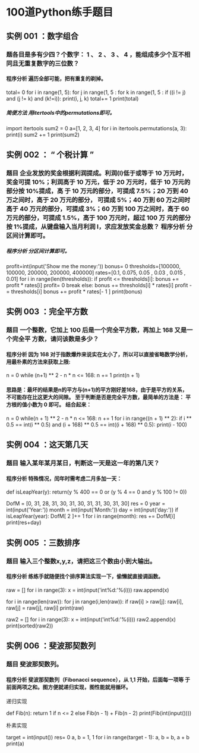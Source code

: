 # 100道Python练手题目

## 实例 001 ：数字组合

### 题各目是多有少四？个数字： 1 、 2 、 3 、 4 ，能组成多少个互不相同且无重复数字的三位数？

#### 程序分析 遍历全部可能，把有重复的剃掉。

total= 0
    for i in range(1, 5):
        for j in range(1, 5 :
            for k in range(1, 5 :
                if ((i != j) and (j != k) and (k!=i)):
                    print(i, j, k)
                    total+= 1
print(total)

##### 简便方法 用itertools中的permutations即可。

import itertools
sum2 = 0
a=[1, 2, 3, 4]
for i in itertools.permutations(a, 3):
    print(i)
    sum2 += 1
print(sum2)


## 实例 002 ： “ 个税计算 ”

### 题目 企业发放的奖金根据利润提成。利润(I)低于或等于 10 万元时，奖金可提 10%；利润高于 10 万元，低于 20 万元时，低于 10 万元的部分按 10%提成，高 于 10 万元的部分，可提成 7.5%；20 万到 40 万之间时，高于 20 万元的部分， 可提成 5%；40 万到 60 万之间时高于 40 万元的部分，可提成 3%；60 万到 100 万之间时，高于 60 万元的部分，可提成 1.5%，高于 100 万元时，超过 100 万 元的部分按 1%提成，从键盘输入当月利润 I，求应发放奖金总数？ 程序分析 分区间计算即可。

##### 程序分析 分区间计算即可。

profit=int(input('Show me the money:'))
bonus= 0
thresholds=[100000, 100000, 200000, 200000, 400000]
rates=[0.1, 0.075, 0.05 , 0.03 , 0.015 , 0.01]
for i in range(len(thresholds)):
    if profit <= thresholds[i]:
        bonus += profit * rates[i]
        profit= 0
        break
    else:
        bonus += thresholds[i] * rates[i]
        profit -= thresholds[i]
bonus += profit * rates[- 1 ]
print(bonus)

## 实例 003 ：完全平方数


### 题目 一个整数，它加上 100 后是一个完全平方数，再加上 168 又是一个完全平 方数，请问该数是多少？

#### 程序分析 因为 168 对于指数爆炸来说实在太小了，所以可以直接省略数学分析， 用最朴素的方法来获取上限:
n = 0 
while (n+1) ** 2 - n * n <= 168: 
    n += 1 
print(n + 1)

#### 思路是：最坏的结果是n的平方与(n+1)的平方刚好差168，由于是平方的关系， 不可能存在比这更大的间隙。 至于判断是否是完全平方数，最简单的方法是： 平方根的值小数为 0 即可。 结合起来：


n = 0 
while(n + 1) ** 2 - n * n <= 168: 
    n += 1 
for i in range((n + 1) ** 2):
    if i ** 0.5 == int(i ** 0.5) and (i + 168) ** 0.5 == int((i + 168) ** 0.5): 
        print(i - 100)

## 实例 004 ：这天第几天

### 题目 输入某年某月某日，判断这一天是这一年的第几天？

#### 程序分析 特殊情况，闰年时需考虑二月多加一天：
def isLeapYear(y):
    return(y % 400 == 0 or (y % 4 == 0 and y % 100 != 0))

DofM = [0, 31, 28, 31, 30, 31, 30, 31, 31, 30, 31, 30]
res = 0
year = int(input('Year:'))
month = int(input('Month:'))
day = int(input('day:'))
if isLeapYear(year):
    DofM[ 2 ]+= 1
for i in range(month):
    res += DofM[i]
print(res+day)

## 实例 005 ：三数排序

### 题目 输入三个整数x,y,z，请把这三个数由小到大输出。

#### 程序分析 练练手就随便找个排序算法实现一下，偷懒就直接调函数。

raw = []
for i in range(3):
    x = int(input('int%d:'%(i)))
    raw.append(x)

for i in range(len(raw)):
    for j in range(i,len(raw)):
        if raw[i] > raw[j]:
            raw[i], raw[j] = raw[j], raw[i]
print(raw)

raw2 = []
for i in range(3):
    x = int(input('int%d:'%(i)))
    raw2.append(x)
print(sorted(raw2))

## 实例 006 ：斐波那契数列

### 题目 斐波那契数列。

#### 程序分析 斐波那契数列（Fibonacci sequence），从 1,1 开始，后面每一项等 于前面两项之和。图方便就递归实现，图性能就用循环。

递归实现

def Fib(n):
    return 1 if n <= 2 else Fib(n - 1) + Fib(n - 2)
print(Fib(int(input())))

朴素实现

target = int(input())
res= 0
a, b = 1, 1
for i in range(target - 1):
    a, b = b, a + b
print(a)

